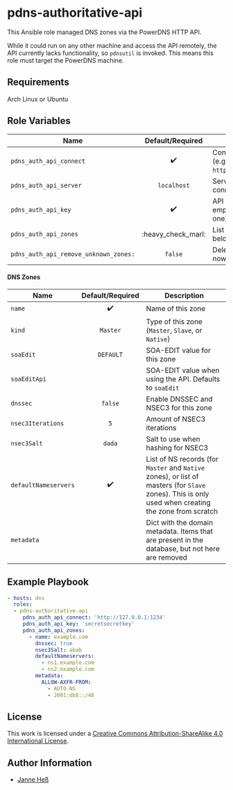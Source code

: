 # pdns-authoritative-api

This Ansible role managed DNS zones via the PowerDNS HTTP API.

While it could run on any other machine and access the API remotely, the API currently lacks functionality, so `pdnsutil` is invoked.
This means this role must target the PowerDNS machine.

## Requirements

Arch Linux or Ubuntu

## Role Variables

| Name                                  | Default/Required   | Description                                         |
|---------------------------------------|:------------------:|-----------------------------------------------------|
| `pdns_auth_api_connect`               | :heavy_check_mark: | Connect to this URL (e.g. `http://127.0.0.1:1234`)  |
| `pdns_auth_api_server`                | `localhost`        | Server instance to connect to                       |
| `pdns_auth_api_key`                   | :heavy_check_mark: | API Key to use (may be empty if you don't have one) |
| `pdns_auth_api_zones`                 | :heavy_check_marl: | List of DNS zones (see below)                       |
| `pdns_auth_api_remove_unknown_zones:` | `false`            | Delete zones that are now known to this role        |

#### DNS Zones

| Name                 | Default/Required   | Description                                                                                                                                         |
|----------------------|:------------------:|-----------------------------------------------------------------------------------------------------------------------------------------------------|
| `name`               | :heavy_check_mark: | Name of this zone                                                                                                                                   |
| `kind`               | `Master`           | Type of this zone (`Master`, `Slave`, or `Native`)                                                                                                  |
| `soaEdit`            | `DEFAULT`          | SOA-EDIT value for this zone                                                                                                                        |
| `soaEditApi`         |                    | SOA-EDIT value when using the API. Defaults to `soaEdit`                                                                                            |
| `dnssec`             | `false`            | Enable DNSSEC and NSEC3 for this zone                                                                                                               |
| `nsec3Iterations`    | `5`                | Amount of NSEC3 iterations                                                                                                                          |
| `nsec3Salt`          | `dada`             | Salt to use when hashing for NSEC3                                                                                                                  |
| `defaultNameservers` | :heavy_check_mark: | List of NS records (for `Master` and `Native` zones), or list of masters (for `Slave` zones). This is only used when creating the zone from scratch |
| `metadata`           |                    | Dict with the domain metadata. Items that are present in the database, but not here are removed                                                     |

## Example Playbook

```yml
- hosts: dns
  roles:
  - pdns-authoritative-api
     pdns_auth_api_connect: 'http://127.0.0.1:1234'
     pdns_auth_api_key: 'secretsecretkey'
     pdns_auth_api_zones:
       - name: example.com
         dnssec: true
         nsec3Salt: abab
         defaultNameservers:
           - ns1.example.com
           - ns2.example.com
         metadata:
           ALLOW-AXFR-FROM:
             - AUTO-NS
             - 2001:db8::/48
```

## License

This work is licensed under a [Creative Commons Attribution-ShareAlike 4.0 International License](http://creativecommons.org/licenses/by-sa/4.0/).

## Author Information

- [Janne Heß](https://github.com/dasJ)
